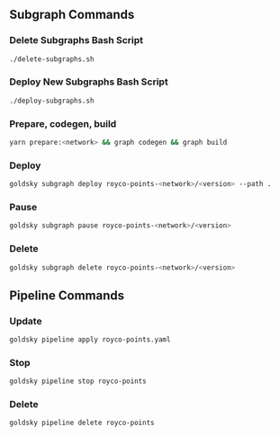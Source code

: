 ## Subgraph Commands

### Delete Subgraphs Bash Script

```bash
./delete-subgraphs.sh
```

### Deploy New Subgraphs Bash Script

```bash
./deploy-subgraphs.sh
```

### Prepare, codegen, build

```bash
yarn prepare:<network> && graph codegen && graph build
```

### Deploy

```bash
goldsky subgraph deploy royco-points-<network>/<version> --path .
```

### Pause

```bash
goldsky subgraph pause royco-points-<network>/<version>
```

### Delete

```bash
goldsky subgraph delete royco-points-<network>/<version>
```

## Pipeline Commands

### Update

```bash
goldsky pipeline apply royco-points.yaml
```

### Stop

```bash
goldsky pipeline stop royco-points
```

### Delete

```bash
goldsky pipeline delete royco-points
```
